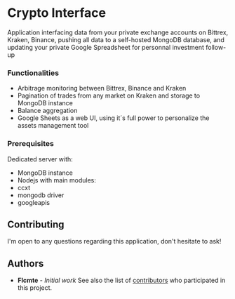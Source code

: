 # Crypto Interface
Application interfacing data from your private exchange accounts on Bittrex, Kraken, Binance, pushing all data to a self-hosted MongoDB database, and updating your private Google Spreadsheet for personnal investment follow-up

### Functionalities
* Arbitrage monitoring between Bittrex, Binance and Kraken
* Pagination of trades from any market on Kraken and storage to MongoDB instance
* Balance aggregation
* Google Sheets as a web UI, using it´s full power to personalize the assets management tool

### Prerequisites
Dedicated server with:
* MongoDB instance
* Nodejs with main modules:
* ccxt
* mongodb driver
* googleapis

## Contributing
I'm open to any questions regarding this application, don't hesitate to ask!

## Authors
* **Flcmte** - *Initial work*
See also the list of [contributors](https://github.com/your/project/contributors) who participated in this project.

